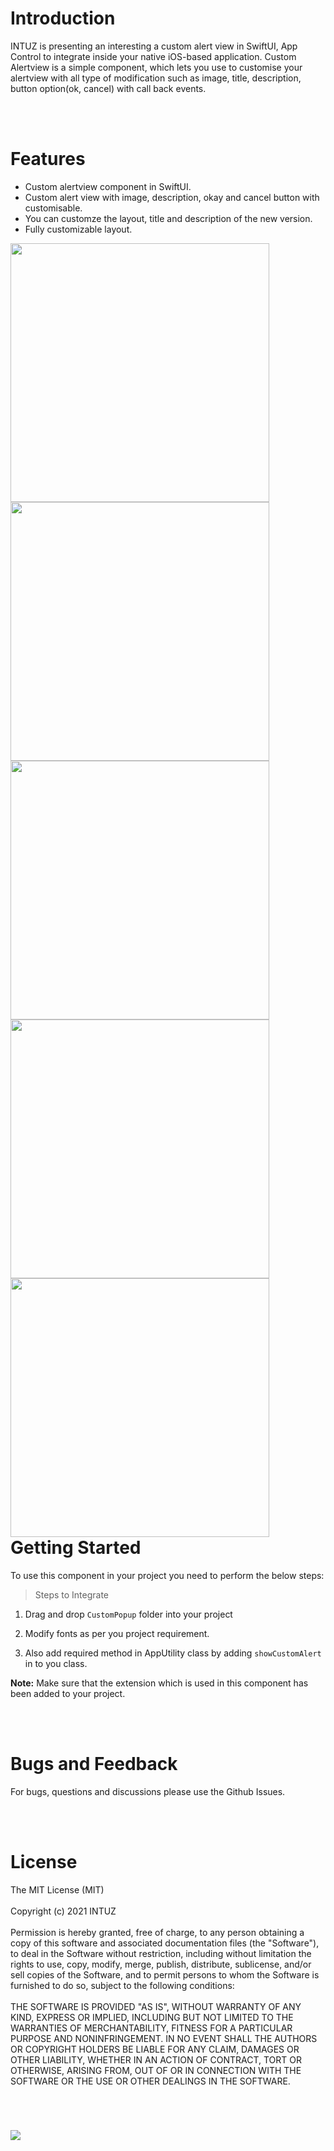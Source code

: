 <h1>Introduction</h1>
INTUZ is presenting an interesting a custom alert view in SwiftUI, App Control to integrate inside your native iOS-based application. 
Custom Alertview is a simple component, which lets you use to customise your alertview with all type of modification such as image, title, description, button option(ok, cancel) with call back events. 

<br/><br/>
<h1>Features</h1>

- Custom alertview component in SwiftUI. 
- Custom alert view with image, description, okay and cancel button with customisable. 
- You can customze the layout, title and description of the new version. 
- Fully customizable layout.

<div style="float:left">
<img src="Screenshots/Screen1.png" width="414">
<img src="Screenshots/Screen2.png" width="414">
<img src="Screenshots/Screen3.png" width="414">
<img src="Screenshots/Screen4.png" width="414">
<img src="Screenshots/Screen5.png" width="414">
</div>

<br/><br/>
<h1>Getting Started</h1>

To use this component in your project you need to perform the below steps:

> Steps to Integrate


1) Drag and drop `CustomPopup` folder into your project

2) Modify fonts as per you project requirement.

3) Also add required method in AppUtility class by adding `showCustomAlert` in to you class.


**Note:** Make sure that the extension which is used in this component has been added to your project. 


<br/><br/>
**<h1>Bugs and Feedback</h1>**
For bugs, questions and discussions please use the Github Issues.


<br/><br/>
**<h1>License</h1>**
The MIT License (MIT)
<br/><br/>
Copyright (c) 2021 INTUZ
<br/><br/>
Permission is hereby granted, free of charge, to any person obtaining a copy of this software and associated documentation files (the "Software"), to deal in the Software without restriction, including without limitation the rights to use, copy, modify, merge, publish, distribute, sublicense, and/or sell copies of the Software, and to permit persons to whom the Software is furnished to do so, subject to the following conditions: 
<br/><br/>
THE SOFTWARE IS PROVIDED "AS IS", WITHOUT WARRANTY OF ANY KIND, EXPRESS OR IMPLIED, INCLUDING BUT NOT LIMITED TO THE WARRANTIES OF MERCHANTABILITY, FITNESS FOR A PARTICULAR PURPOSE AND NONINFRINGEMENT. IN NO EVENT SHALL THE AUTHORS OR COPYRIGHT HOLDERS BE LIABLE FOR ANY CLAIM, DAMAGES OR OTHER LIABILITY, WHETHER IN AN ACTION OF CONTRACT, TORT OR OTHERWISE, ARISING FROM, OUT OF OR IN CONNECTION WITH THE SOFTWARE OR THE USE OR OTHER DEALINGS IN THE SOFTWARE.

<br/>
<h1></h1>
<a href="https://www.intuz.com/" target="_blank"><img src="Screenshots/logo.jpeg"></a>




